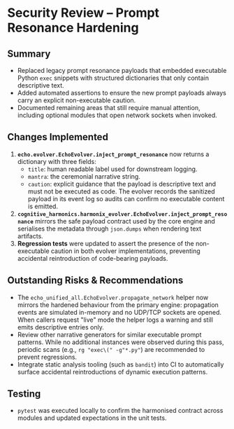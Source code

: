 # Security Review – Prompt Resonance Hardening

## Summary
- Replaced legacy prompt resonance payloads that embedded executable Python `exec` snippets with structured dictionaries that only contain descriptive text.
- Added automated assertions to ensure the new prompt payloads always carry an explicit non-executable caution.
- Documented remaining areas that still require manual attention, including optional modules that open network sockets when invoked.

## Changes Implemented
1. **`echo.evolver.EchoEvolver.inject_prompt_resonance`** now returns a dictionary with three fields:
   - `title`: human readable label used for downstream logging.
   - `mantra`: the ceremonial narrative string.
   - `caution`: explicit guidance that the payload is descriptive text and must not be executed as code.
   The evolver records the sanitized payload in its event log so audits can confirm no executable content is emitted.
2. **`cognitive_harmonics.harmonix_evolver.EchoEvolver.inject_prompt_resonance`** mirrors the safe payload contract used by the core engine and serialises the metadata through `json.dumps` when rendering text artifacts.
3. **Regression tests** were updated to assert the presence of the non-executable caution in both evolver implementations, preventing accidental reintroduction of code-bearing payloads.

## Outstanding Risks & Recommendations
- The `echo_unified_all.EchoEvolver.propagate_network` helper now mirrors the hardened behaviour from the primary engine: propagation events are simulated in-memory and no UDP/TCP sockets are opened. When callers request "live" mode the helper logs a warning and still emits descriptive entries only.
- Review other narrative generators for similar executable prompt patterns. While no additional instances were observed during this pass, periodic scans (e.g., `rg "exec\(" -g"*.py"`) are recommended to prevent regressions.
- Integrate static analysis tooling (such as `bandit`) into CI to automatically surface accidental reintroductions of dynamic execution patterns.

## Testing
- `pytest` was executed locally to confirm the harmonised contract across modules and updated expectations in the unit tests.
